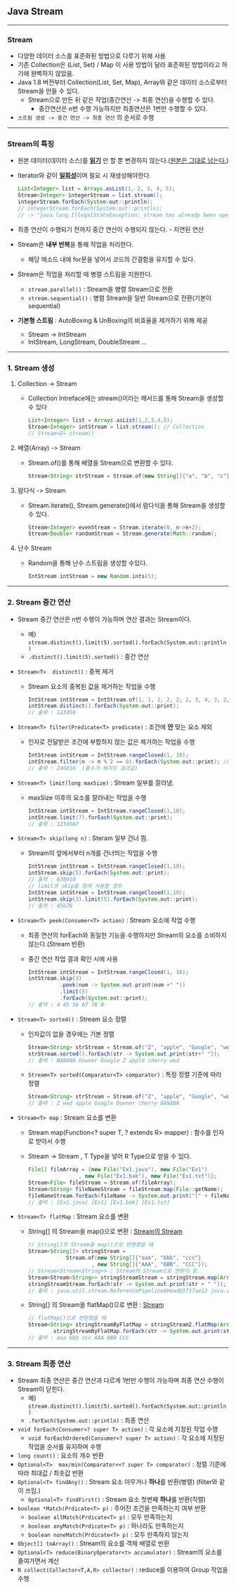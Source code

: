 ## Java Stream

---

### Stream

- 다양한  데이터 소스를 표준화된 방법으로 다루기 위해 사용
- 기존 Collection은 (List, Set) / Map 이 사용 방법이 달라 표준화된 방법이라고 하기에 완벽하지 않았음.
- Java 1.8 버전부터 Collection(List, Set, Map), Array와 같은 데이터 소스로부터 Stream을 만들 수 있다.
  - Stream으로 만든 뒤 같은 작업(중간연산 -> 최종 연산)을 수행할 수 있다.
    - 중간연산은 n번 수행 가능하지만 최종연산은 1번만 수행할 수 있다.
- `스트림 생성 -> 중간 연산 -> 최종 연산` 의 순서로 수행

---

### Stream의 특징

- 원본 데이터(데이터 소스)를 <u>**읽기**</u> 만 할 뿐 변경하지 않는다.(<u>원본은 그대로 남는다.</u>)

- Iterator와 같이 <u>**일회성**</u>이며 필요 시 재생성해야한다.

  ```java
  List<Integer> list = Arrays.asList(1, 2, 3, 4, 5);
  Stream<Integer> integerStream = list.stream();
  integerStream.forEach(System.out::println);
  // integerStream.forEach(System.out::println);
  // -> "java.lang.IllegalStateException: stream has already been operated upon or closed" 에러 메세지 발생
  ```

- 최종 연산이 수행되기 전까지 중간 연산이 수행되지 않는다. - 지연된 연산

- Stream은 **내부 반복**을 통해 작업을 처리한다. 

  - 해당 메소드 내에 for문을 넣어서 코드의 간결함을 유지할 수 있다.

- Stream은 작업을 처리할 때 병렬 스트림을 지원한다.

  - `stream.parallel()` : Stream을 병렬 Stream으로 전환 
  - `stream.sequential()` : 병렬 Stream을 일반 Stream으로 전환(기본이 sequential)

- **기본형 스트림** : AutoBoxing & UnBoxing의 비효율을 제거하기 위해 제공

  - Stream<Integer> -> IntStream
  - IntStream, LongStream, DoubleStream ... 

---

### 1.  Stream 생성 

1. Collection -> Stream 

   - Collection Intreface에는 stream()이라는 메서드를 통해 Stream을 생성할  수 있다

     ```java
     List<Integer> list = Arrays.asList(1,2,3,4,5);
     Stream<Integer> intStream = list.stream(); // Collection 
     // Stream<E> stream()
     ```

2. 배열(Array) -> Stream

   - Stream.of()를 통해 배열을 Stream으로 변환할 수 있다.

     ```java
     Stream<String> strStream = Stream.of(new String[]{"a", "b", "c"});
     ```

3. 람다식 -> Stream

   - Stream.iterate(), Stream.generate()에서 람다식을 통해 Stream을 생성할 수 있다.

     ```java
     Stream<Integer> evenStream = Stream.iterate(0, n->n+2);
     Stream<Double> randomStream = Stream.generate(Math::random);
     ```

4. 난수 Stream

   - Random을 통해 난수 스트림을 생성할 수있다.

     ```java
     IntStream intStream = new Random.ints(5);
     ```

---

### 2.  Stream 중간 연산 

- Stream 중간 연산은 n번 수행이 가능하며 연산 결과는 Stream이다.

  - 예) `stream.distinct().limit(5).sorted().forEach(System.out::println)`
  - `.distinct().limit(5).sorted()` : 중간 연산

- `Stream<T>  distinct()`  : 중복 제거 

  - Stream 요소의 중복된 값을 제거하는 작업을 수행

    ```java
    IntStream intStream = IntStream.of(1, 1, 1, 2, 2, 2, 3, 4, 3, 2, 5, 6);
    intStream.distinct().forEach(System.out::print);
    // 출력 : 123456
    ```

- `Stream<T> filter(Predicate<T> predicate)` : 조건에 **안** 맞는 요소 제외

  - 인자로 전달받은 조건에 부합하지 않는 값은 제거하는 작업을 수행

    ```java
    IntStream intStream = IntStream.rangeClosed(1, 10);
    intStream.filter(n -> n % 2 == 0).forEach(System.out::print); // 짝수만 filter
    // 출력 : 246810  (홀수가 제거된 결과값)
    ```

- `Stream<T> limit(long maxSize)` : Stream 일부를 잘라냄.

  - maxSize 이후의 요소를 잘라내는 작업을 수행 

    ```java
    IntStream intStream = IntStream.rangeClosed(1,10);
    intStream.limit(7).forEach(System.out::print);
    // 출력 : 1234567 
    ```

- `Stream<T> skip(long n)` : Steram 일부 건너 띔.

  - Stream의 앞에서부터 n개를 건너띄는 작업을 수행

    ```java
    IntStream intStream = IntStream.rangeClosed(1,10);
    intStream.skip(5).forEach(System.out::print);
    // 출력 : 678910
    // limit과 skip을 함께 사용할 경우 
    IntStream intStream = IntStream.rangeClosed(1,10);
    intStream.skip(3).limit(5).forEach(System.out::print);
    // 출력 : 45678
    ```

- `Stream<T> peek(Consumer<T> action)` : Stream 요소에 작업 수행

  - 최종 연산의 forEach와 동일한 기능을  수행하지만 Stream의  요소를 소비하지 않는다.(Stream<T> 반환)

  - 중간 연산 작업 결과 확인  시에  사용

    ```java
    IntStream intStream = IntStream.rangeClosed(1, 10);
    intStream.skip(3)
              .peek(num -> System.out.print(num +" "))
              .limit(5)
              .forEach(System.out::print);
    // 출력 : 4 45 56 67 78 8
    ```

- `Stream<T> sorted()` : Stream 요소 정렬 

  - 인자값이  없을  경우에는 기본 정렬

    ```java
    Stream<String> strStream = Stream.of("Z", "apple", "Google", "wed", "Downer", "cherry", "BANANA");
    strStream.sorted().forEach(str -> System.out.print(str+" "));
    // 출력 : BANANA Downer Google Z apple cherry wed 
    ```

  - `Stream<T> sorted(Comparator<T> comparator)` : 특정 정렬 기준에 따라 정렬

    ```java
    Stream<String> strStream = Stream.of("Z", "apple", "Google", "wed", "Downer", "cherry", "BANANA");   strStream.sorted(Comparator.comparing(String::length)).forEach(str -> System.out.print(str+" "));  // 길이 순 정렬  
    // 출력 : Z wed apple Google Downer cherry BANANA 
    ```

- `Stream<T> map` : Stream 요소를 변환

  - Stream<R>  map(Function<?  super T,  ? extends R> mapper) : 함수를 인자로 받아서 수행

  - Stream<T>  -> Stream<R> ,  T Type을 넣어 R  Type으로 받을 수 있다.

    ```java
    File[] fileArray = {new File("Ex1.java"), new File("Ex1")
                    , new File("Ex1.bak"), new File("Ex1.txt")};
    Stream<File> fileStream = Stream.of(fileArray);
    Stream<String> fileNameStream = fileStream.map(File::getName);
    fileNameStream.forEach(fileName -> System.out.print("[" + fileName + "] "));
    // 출력 : [Ex1.java] [Ex1] [Ex1.bak] [Ex1.txt] 
    ```

- `Stream<T> flatMap` : Stream 요소를 변환

  - String[] 의 Stream을  map()으로 변환 : <u>Stream의 Stream</u>

    ```java
    // String[]의 Stream을 map()으로 변환했을 때
    Stream<String[]> stringStream =
                Stream.of(new String[]{"aaa", "bbb", "ccc"}
                        , new String[]{"AAA", "BBB", "CCC"});
    // Stream<Stream<String>> : Stream의 Stream으로 변환이 됨.
    Stream<Stream<String>> stringStreamStream = stringStream.map(Arrays::stream);
    stringStreamStream.forEach(str -> System.out.print(str + " "));
    // 출력 : java.util.stream.ReferencePipeline$Head@1f17ae12 java.util.stream.ReferencePipeline$Head@4d405ef7
    ```

  - String[] 의 Stream을  flatMap()으로 변환 : <u>Stream</u>

    ```java
    // flatMap()으로 변환했을 때
    Stream<String> stringStreamByFlatMap = stringStream2.flatMap(Arrays::stream);
            stringStreamByFlatMap.forEach(str -> System.out.print(str + " "));
    // 출력 : aaa bbb ccc AAA BBB CCC 
    ```

---

### 3. Stream 최종  연산

- Stream 최종  연산은 중간 연산과 다르게 1번만 수행이 가능하며 최종 연산 수행이 Stream이  닫힌다.
  - 예) `stream.distinct().limit(5).sorted().forEach(System.out::println)`
  - `.forEach(System.out::println)` : 최종 연산
- `void forEach(Consumer<? super T> action)` : 각 요소에 지정된 작업 수행
  - `void forEachOrdered(Consumer<? super T> action)` : 각 요소에 지정된 작업을  순서를 유지하며 수행
- `long count()` : 요소의 개수 반환
- `Optional<T>  max/min(Comparator<<? super T> comparator)` : 정렬 기준에 따라  최대값 / 최솟값 반환
- `Optional<T> findAny()` : Stream 요소 아무거나 **하나**를 반환(병렬) (filter와 같이 쓰임.)
  - `Optional<T> findFirst()` : Stream 요소 첫번째 **하나**를 반환(직렬)
- `boolean *Match(Prdicate<T> p)` : 주어진 조건을 만족하는지 여부 반환
  - `boolean allMatch(Prdicate<T> p)` : 모두 만족하는지
  - `boolean anyMatch(Prdicate<T> p)` : 하나라도 만족하는지
  - `boolean noneMatch(Prdicate<T> p)` : 모두 만족하지 않는지 
- `Object[] toArray()` : Stream의 요소를 객체 배열로 반환
- `Optional<T> reduce(BinaryOperator<t> accumulator)` : Stream의 요소를 줄여가면서 계산
- `R collect(Collector<T,A,R> collector)` : reduce를 이용하여 Group 작업을 수행